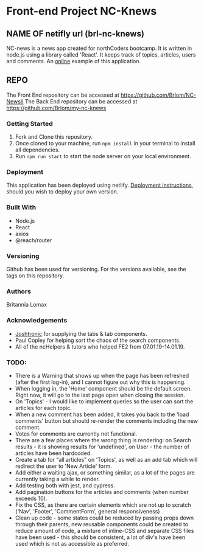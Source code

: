 # Front-end Project NC-Knews

## **NAME OF netifly url (brl-nc-knews)**
NC-news is a news app created for northCoders bootcamp. It is written in node.js using a library called 'React'. It keeps track of topics, articles, users and comments. An [online](https://my-nc-newsii.netlify.com) example of this application.

## REPO

The Front End repository can be accessed at https://github.com/Brlom/NC-NewsII 
The Back End repository can be accessed at https://github.com/Brlom/my-nc-knews 

### Getting Started

1. Fork and Clone this repository.
2. Once cloned to your machine, run `npm install` in your terminal to install all dependencies.
3. Run `npm run start` to start the node server on your local environment. 

### Deployment

This application has been deployed using netlify. [Deployment instructions](https://facebook.github.io/create-react-app/docs/deployment), should you wish to deploy your own version. 

### Built With
- Node.js 
- React
- axios
- @reach/router

### Versioning
Github has been used for versioning. For the versions available, see the tags on this repository.

### Authors
Britannia Lomax

### Acknowledgements
- [Joshtronic](https://alligator.io/react/tabs-component/) for supplying the tabs & tab components.
- Paul Copley for helping sort the chaos of the search components.
- All of the ncHelpers & tutors who helped FE2 from 07.01.19-14.01.19.

### TODO:
- There is a Warning that shows up when the page has been refreshed (after the first log-in), and I cannot figure out why this is happening.
- When logging in, the 'Home' component should be the default screen. Right now, it will go to the last page open when closing the session.
- On 'Topics' - I would like to implement queries so the user can sort the articles for each topic. 
- When a new comment has been added, it takes you back to the 'load comments' button but should re-render the comments including the new comment. 
- Votes for comments are currently not functional.
- There are a few places where the wrong thing is rendering: on Search results - it is showing results for 'undefined', on User - the number of articles have been hardcoded. 
- Create a tab for "all articles" on 'Topics', as well as an add tab which will redirect the user to 'New Article' form.
- Add either a waiting ajax, or something similar, as a lot of the pages are currently taking a while to render.
- Add testing both with jest, and cypress. 
- Add pagination buttons for the articles and comments (when number exceeds 10).
- Fix the CSS, as there are certain elements which are not up to scratch ('Nav', 'Footer', 'CommentForm', general responsiveness)
- Clean up code - some states could be reduced by passing props down through their parents, new reusable components could be created to reduce amount of code, a mixture of inline-CSS and separate CSS files have been used - this should be consistent, a lot of div's have been used which is not as accessible as preferred.  
